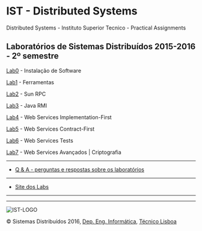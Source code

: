 # IST - Distributed Systems
Distributed Systems  - Instituto Superior Tecnico - Practical Assignments


## Laboratórios de Sistemas Distribuídos 2015-2016 - 2º semestre


[Lab0](./02-tools) - Instalação de Software 

[Lab1](./Lab1) - Ferramentas

[Lab2](./Lab2) - Sun RPC

[Lab3](./Lab3) - Java RMI

[Lab4](./Lab4) - Web Services Implementation-First

[Lab5](./Lab5) - Web Services Contract-First 

[Lab6](./Lab6) - Web Services Tests

[Lab7](./Lab7) - Web Services Avançados | Criptografia


* * *

*   [Q & A - perguntas e respostas sobre os laboratórios](http://disciplinas.tecnico.ulisboa.pt/leic-sod/2015-2016/labs/proj/faq.html)

* * *

*   [Site dos Labs](http://disciplinas.tecnico.ulisboa.pt/leic-sod/2015-2016/labs/index.html)

* * *

* * *

![IST-LOGO](https://camo.githubusercontent.com/8eb8ec735b6ac78c6495caa84c7ea6c02a5ca966/687474703a2f2f6f7765656b2e7465636e69636f2e756c6973626f612e70742f6173736574732f696d672f706172746e65722d6973742e706e67)

© Sistemas Distribuídos 2016, [Dep. Eng. Informática](http://www.dei.tecnico.ulisboa.pt/), [Técnico Lisboa](http://www.ist.eu)  
